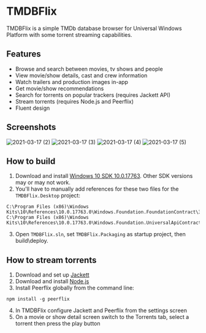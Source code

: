# TMDBFlix
TMDBFlix is a simple TMDb database browser for Universal Windows Platform with some torrent streaming capabilities.

## Features

* Browse and search between movies, tv shows and people
* View movie/show details, cast and crew information
* Watch trailers and production images in-app
* Get movie/show recommendations
* Search for torrents on popular trackers (requires Jackett API)
* Stream torrents (requires Node.js and Peerflix)
* Fluent design

## Screenshots
![2021-03-17 (2)](https://user-images.githubusercontent.com/43880678/111545798-e999e600-8776-11eb-98ed-95227ba1ea2b.png)
![2021-03-17 (3)](https://user-images.githubusercontent.com/43880678/111545800-eb63a980-8776-11eb-9183-61c6f7b959a9.png)
![2021-03-17 (4)](https://user-images.githubusercontent.com/43880678/111545803-ee5e9a00-8776-11eb-9a6a-4ab0a7aa54e1.png)
![2021-03-17 (5)](https://user-images.githubusercontent.com/43880678/111545807-ef8fc700-8776-11eb-8597-cb9a691c63a7.png)

## How to build

1. Download and install [Windows 10 SDK 10.0.17763](https://developer.microsoft.com/hu-hu/windows/downloads/sdk-archive/). Other SDK versions may or may not work.
2. You'll have to manually add references for these two files for the `TMDBFlix.Desktop` project:
```
C:\Program Files (x86)\Windows Kits\10\References\10.0.17763.0\Windows.Foundation.FoundationContract\3.0.0.0\Windows.Foundation.FoundationContract.winmd
C:\Program Files (x86)\Windows Kits\10\References\10.0.17763.0\Windows.Foundation.UniversalApiContract\7.0.0.0\Windows.Foundation.UniversalApiContract.winmd
```
3. Open `TMDBFlix.sln`, set `TMDBFlix.Packaging` as startup project, then build\deploy.

## How to stream torrents

1. Download and set up [Jackett](https://github.com/Jackett/Jackett)
2. Download and install [Node.js](https://nodejs.org/en/download/)
3. Install Peerflix globally from the command line:
```
npm install -g peerflix
```
4. In TMDBFlix configure Jackett and Peerflix from the settings screen
5. On a movie or show detail screen switch to the Torrents tab, select a torrent then press the play button
